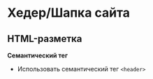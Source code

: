 # Хедер/Шапка сайта

## HTML-разметка
**Семантический тег**
- Использовать семантический тег `<header>`